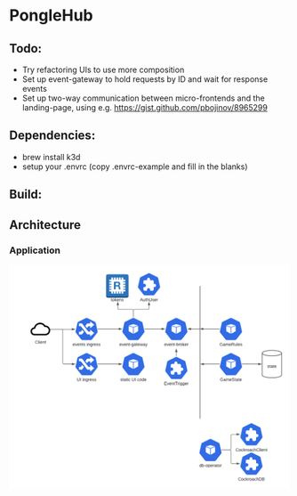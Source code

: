 # PongleHub

## Todo:

- Try refactoring UIs to use more composition
- Set up event-gateway to hold requests by ID and wait for response events
- Set up two-way communication between micro-frontends and the landing-page, using e.g. https://gist.github.com/pbojinov/8965299

## Dependencies:

- brew install k3d
- setup your .envrc (copy .envrc-example and fill in the blanks)

## Build:

## Architecture

### Application

![](docs/pongle-architecture.png)
